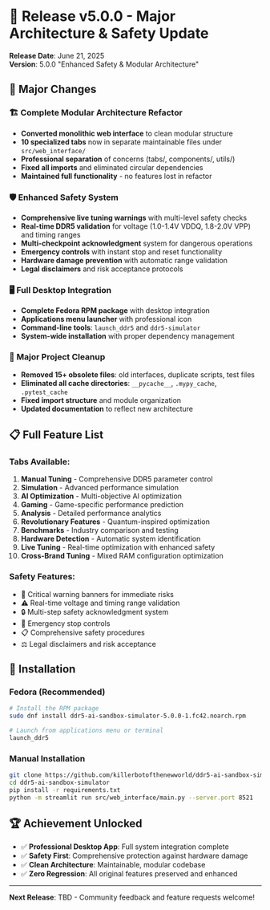 # 🎉 Release v5.0.0 - Major Architecture & Safety Update

**Release Date**: June 21, 2025  
**Version**: 5.0.0 "Enhanced Safety & Modular Architecture"

## 🚀 Major Changes

### 🏗️ Complete Modular Architecture Refactor
- **Converted monolithic web interface** to clean modular structure
- **10 specialized tabs** now in separate maintainable files under `src/web_interface/`
- **Professional separation** of concerns (tabs/, components/, utils/)
- **Fixed all imports** and eliminated circular dependencies
- **Maintained full functionality** - no features lost in refactor

### 🛡️ Enhanced Safety System
- **Comprehensive live tuning warnings** with multi-level safety checks
- **Real-time DDR5 validation** for voltage (1.0-1.4V VDDQ, 1.8-2.0V VPP) and timing ranges
- **Multi-checkpoint acknowledgment** system for dangerous operations
- **Emergency controls** with instant stop and reset functionality
- **Hardware damage prevention** with automatic range validation
- **Legal disclaimers** and risk acceptance protocols

### 🖥️ Full Desktop Integration
- **Complete Fedora RPM package** with desktop integration
- **Applications menu launcher** with professional icon
- **Command-line tools**: `launch_ddr5` and `ddr5-simulator`
- **System-wide installation** with proper dependency management

### 🧹 Major Project Cleanup
- **Removed 15+ obsolete files**: old interfaces, duplicate scripts, test files
- **Eliminated all cache directories**: `__pycache__`, `.mypy_cache`, `.pytest_cache`
- **Fixed import structure** and module organization
- **Updated documentation** to reflect new architecture

## 📋 Full Feature List

### Tabs Available:
1. **Manual Tuning** - Comprehensive DDR5 parameter control
2. **Simulation** - Advanced performance simulation
3. **AI Optimization** - Multi-objective AI optimization
4. **Gaming** - Game-specific performance prediction
5. **Analysis** - Detailed performance analytics
6. **Revolutionary Features** - Quantum-inspired optimization
7. **Benchmarks** - Industry comparison and testing
8. **Hardware Detection** - Automatic system identification
9. **Live Tuning** - Real-time optimization with enhanced safety
10. **Cross-Brand Tuning** - Mixed RAM configuration optimization

### Safety Features:
- 🚨 Critical warning banners for immediate risks
- ⚠️ Real-time voltage and timing range validation
- 🔒 Multi-step safety acknowledgment system
- 🛑 Emergency stop controls
- 📋 Comprehensive safety procedures
- ⚖️ Legal disclaimers and risk acceptance

## 🔧 Installation

### Fedora (Recommended)
```bash
# Install the RPM package
sudo dnf install ddr5-ai-sandbox-simulator-5.0.0-1.fc42.noarch.rpm

# Launch from applications menu or terminal
launch_ddr5
```

### Manual Installation
```bash
git clone https://github.com/killerbotofthenewworld/ddr5-ai-sandbox-simulator.git
cd ddr5-ai-sandbox-simulator
pip install -r requirements.txt
python -m streamlit run src/web_interface/main.py --server.port 8521
```

## 🏆 Achievement Unlocked
- ✅ **Professional Desktop App**: Full system integration complete
- ✅ **Safety First**: Comprehensive protection against hardware damage
- ✅ **Clean Architecture**: Maintainable, modular codebase
- ✅ **Zero Regression**: All original features preserved and enhanced

---

**Next Release**: TBD - Community feedback and feature requests welcome!
